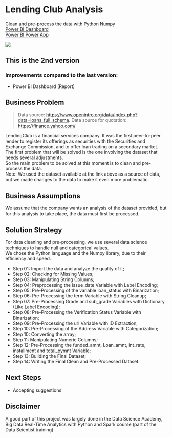 # Lending Club Analysis
Clean and pre-process the data with Python Numpy<br>
[Power BI Dashboard](https://app.powerbi.com/view?r=eyJrIjoiYTkwMDg3ZjQtMzFmZC00MmI4LWIzMDctZDFhOGQzODZiOTlkIiwidCI6IjA4OTM0YTNmLWFkNmUtNDgzZS1hNjhlLTUxYWI3OTI1YmFiNyJ9) <br> 
[Power BI Power App](https://app.powerbi.com/Redirect?action=OpenApp&appId=f6eebfe2-d3d9-472c-82d9-ddd925f736b9&ctid=08934a3f-ad6e-483e-a68e-51ab7925bab7)

<img align="center" src=https://user-images.githubusercontent.com/111542025/226971228-d74318e7-66ad-4aee-b79b-41813e514684.png>

## This is the 2nd version
### Improvements compared to the last version:
* Power BI Dashboard (Report)

## Business Problem
> Data source: https://www.openintro.org/data/index.php?data=loans_full_schema. Data source for quotation: https://finance.yahoo.com/

LendingClub is a financial services company. It was the first peer-to-peer lender to register its offerings as securities with the Securities and Exchange Commission, and to offer loan trading on a secondary market.<br>
The first problem that will be solved is the one involving the dataset that needs several adjustments.<br>
So the main problem to be solved at this moment is to clean and pre-process the data.<br>
Note: We used the dataset available at the link above as a source of data, but we made changes to the data to make it even more problematic.

## Business Assumptions
We assume that the company wants an analysis of the dataset provided, but for this analysis to take place, the data must first be processed.

## Solution Strategy
For data cleaning and pre-processing, we use several data science techniques to handle null and categorical values.<br>
We chose the Python language and the Numpy library, due to their efficiency and speed.
* Step 01: Import the data and analyze the quality of it;
* Step 02: Checking for Missing Values;
* Step 03: Manipulating String Columns;
* Step 04: Preprocessing the issue_date Variable with Label Encoding;
* Step 05: Pre-Processing of the variable loan_status with Binarization;
* Step 06: Pre-Processing the term Variable with String Cleanup;
* Step 07: Pre-Processing Grade and sub_grade Variables with Dictionary (Like Label Encoding);
* Step 08: Pre-Processing the Verification Status Variable with Binarization;
* Step 09: Pre-Processing the url Variable with ID Extraction;
* Step 10: Pre-Processing of the Address Variable with Categorization;
* Step 10: Converting the array;
* Step 11: Manipulating Numeric Columns;
* Step 12: Pre-Processing the funded_amnt, Loan_amnt, int_rate, installment and total_pymnt Variable;
* Step 13: Building the Final Dataset;
* Step 14: Writing the Final Clean and Pre-Processed Dataset.



## Next Steps
* Accepting suggestions

## Disclaimer
A good part of this project was largely done in the Data Science Academy, Big Data Real-Time Analytics with Python and Spark course (part of the Data Scientist training)
